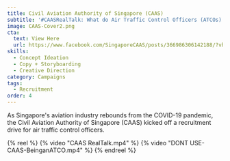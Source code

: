 ```yaml
---
title: Civil Aviation Authority of Singapore (CAAS)
subtitle: '#CAASRealTalk: What do Air Traffic Control Officers (ATCOs) really do?'
image: CAAS-Cover2.png
cta:
  text: View Here
  url: https://www.facebook.com/SingaporeCAAS/posts/366986306142188/?vh=e&extid=MSG-UNK-UNK-UNK-COM_GK0T-GK1C
skills:
  - Concept Ideation
  - Copy + Storyboarding
  - Creative Direction
category: Campaigns
tags:
  - Recruitment
order: 4
---
```


As Singapore's aviation industry rebounds from the COVID-19 pandemic, the Civil Aviation Authority of Singapore (CAAS) kicked off a recruitment drive for air traffic control officers.

{% reel %}
  {% video "CAAS RealTalk.mp4" %}
  {% video "DONT USE-CAAS-BeinganATCO.mp4" %}
{% endreel %}
